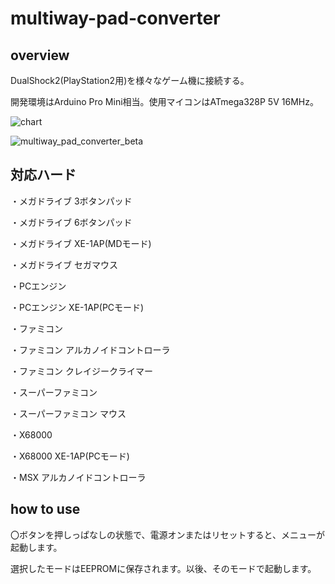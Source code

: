 # multiway-pad-converter

## overview

DualShock2(PlayStation2用)を様々なゲーム機に接続する。

開発環境はArduino Pro Mini相当。使用マイコンはATmega328P 5V 16MHz。

![chart](https://user-images.githubusercontent.com/5597377/174469409-51839756-9196-42b9-89b2-ea5085d715d5.png)

![multiway_pad_converter_beta](https://user-images.githubusercontent.com/5597377/174503133-65779209-de5d-49ed-879a-056d9470c409.jpg)

## 対応ハード

・メガドライブ 3ボタンパッド

・メガドライブ 6ボタンパッド

・メガドライブ XE-1AP(MDモード)

・メガドライブ セガマウス

・PCエンジン

・PCエンジン XE-1AP(PCモード)

・ファミコン

・ファミコン アルカノイドコントローラ

・ファミコン クレイジークライマー

・スーパーファミコン

・スーパーファミコン マウス

・X68000

・X68000 XE-1AP(PCモード)
 
・MSX アルカノイドコントローラ

## how to use

〇ボタンを押しっぱなしの状態で、電源オンまたはリセットすると、メニューが起動します。

選択したモードはEEPROMに保存されます。以後、そのモードで起動します。
